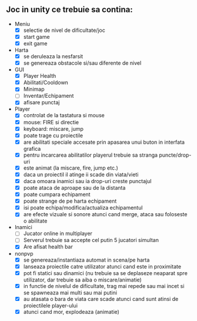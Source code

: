 ## Joc in unity ce trebuie sa contina:

- Meniu
  - [x] selectie de nivel de dificultate/joc
  - [x] start game
  - [x] exit game

- Harta
  - [x] se deruleaza la nesfarsit
  - [x] se genereaza obstacole si/sau diferente de nivel
    
- GUI
  - [x] Player Health
  - [x] Abilitati/Cooldown
  - [x] Minimap
  - [ ] Inventar/Echipament
  - [x] afisare punctaj
    
- Player
  - [x] controlat de la tastatura si mouse
  - [x] mouse: FIRE si directie
  - [x] keyboard: miscare, jump
  - [x] poate trage cu proiectile
  - [x] are abilitati speciale accesate prin apasarea unui buton in interfata grafica
  - [x] pentru incarcarea abilitatilor playerul trebuie sa stranga puncte/drop-uri
  - [x] este animat (la miscare, fire, jump etc.)
  - [x] daca un proiectil il atinge ii scade din viata/vieti
  - [x] daca omoara inamici sau ia drop-uri creste punctajul
  - [x] poate ataca de aproape sau de la distanta
  - [x] poate cumpara echipament
  - [x] poate strange de pe harta echipament
  - [x] isi poate echipa/modifica/actualiza echipamentul
  - [x] are efecte vizuale si sonore atunci cand merge, ataca sau foloseste o abilitate

- Inamici
  - [ ] Jucator online in multiplayer
  - [ ] Serverul trebuie sa accepte cel putin 5 jucatori simultan
  - [x] Are afisat health bar

- nonpvp
  - [x] se genereaza/instantiaza automat in scena/pe harta
  - [x] lanseaza proiectile catre utilizator atunci cand este in proximitate
  - [x] pot fi statici sau dinamici (nu trebuie sa se deplaseze neaparat spre utilizator, dar trebuie sa aiba o miscare/animatie)
  - [x] in functie de nivelul de dificultate, trag mai repede sau mai incet si se spawneaza mai multi sau mai putini
  - [x] au atasata o bara de viata care scade atunci cand sunt atinsi de proiectilele player-ului
  - [x] atunci cand mor, explodeaza (animatie)
